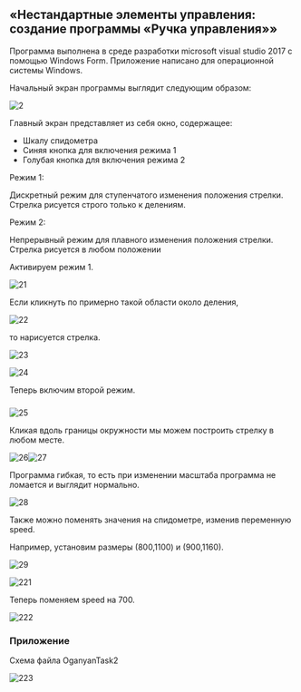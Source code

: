 ## «Нестандартные элементы управления: создание программы «Ручка управления»»

Программа выполнена в среде разработки microsoft visual studio 2017 с помощью Windows Form. Приложение написано для операционной системы Windows. 

Начальный экран программы выглядит следующим образом:

![2](C:\Users\OgRob\Desktop\C#\C_sharp_1st_term\md_src\2.PNG)

Главный экран представляет из себя окно, содержащее:

* Шкалу спидометра
* Синяя кнопка для включения режима 1
* Голубая кнопка для включения режима 2



 

Режим 1:

Дискретный режим для ступенчатого изменения положения стрелки. Стрелка рисуется строго только к делениям.

Режим 2:

Непрерывный режим для плавного изменения положения стрелки. Стрелка рисуется в любом положении

 

Активируем режим 1.

![21](C:\Users\OgRob\Desktop\C#\C_sharp_1st_term\md_src\21.PNG)

Если кликнуть по примерно такой области около деления, 

![22](C:\Users\OgRob\Desktop\C#\C_sharp_1st_term\md_src\22.PNG)

то нарисуется стрелка.



![23](C:\Users\OgRob\Desktop\C#\C_sharp_1st_term\md_src\23.PNG)

![24](C:\Users\OgRob\Desktop\C#\C_sharp_1st_term\md_src\24.PNG)

 

Теперь включим второй режим.

### 

 ![25](C:\Users\OgRob\Desktop\C#\C_sharp_1st_term\md_src\25.PNG)

Кликая вдоль границы окружности мы можем построить стрелку в любом месте.

 ![26](C:\Users\OgRob\Desktop\C#\C_sharp_1st_term\md_src\26.PNG)![27](C:\Users\OgRob\Desktop\C#\C_sharp_1st_term\md_src\27.PNG)

Программа гибкая, то есть при изменении масштаба программа не ломается и выглядит нормально.

![28](C:\Users\OgRob\Desktop\C#\C_sharp_1st_term\md_src\28.PNG)

Также можно поменять значения на спидометре, изменив переменную speed.

Например, установим размеры (800,1100) и (900,1160).

![29](C:\Users\OgRob\Desktop\C#\C_sharp_1st_term\md_src\29.PNG)

![221](C:\Users\OgRob\Desktop\C#\C_sharp_1st_term\md_src\221.PNG)

Теперь поменяем speed на 700.

![222](C:\Users\OgRob\Desktop\C#\C_sharp_1st_term\md_src\222.PNG)

### Приложение

Схема файла OganyanTask2

![223](C:\Users\OgRob\Desktop\C#\C_sharp_1st_term\md_src\223.PNG)

